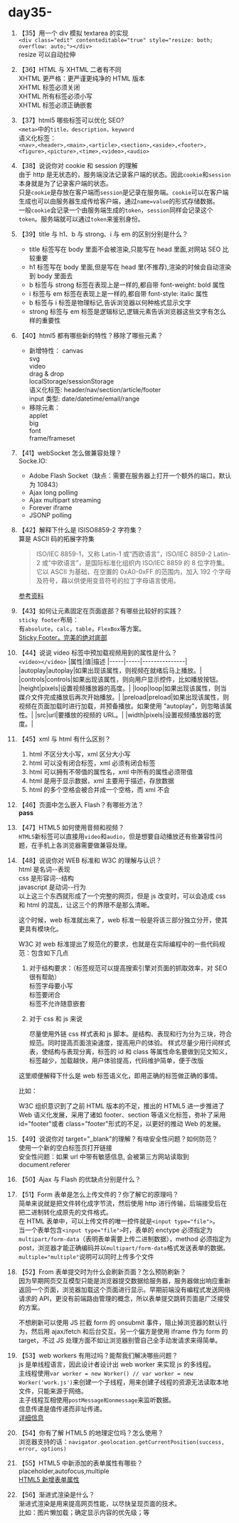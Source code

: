 # day35-

1. 【35】用一个 div 模拟 textarea 的实现  
   `<div class="edit" contenteditable="true" style="resize: both; overflow: auto;"></div>`  
   resize 可以自动拉伸

2. 【36】HTML 与 XHTML 二者有不同  
   XHTML 更严格：更严谨更纯净的 HTML 版本  
   XHTML 标签必须关闭  
   XHTML 所有标签必须小写  
   XHTML 标签必须正确嵌套

3. 【37】html5 哪些标签可以优化 SEO?  
   `<meta>`中的`title，description，keyword`  
   语义化标签：  
   `<nav>,<header>,<main>,<article>,<section>,<aside>,<footer>,<figure>,<picture>,<time>,<video>,<audio>`

4. 【38】说说你对 cookie 和 session 的理解  
   由于 http 是无状态的，服务端没法记录客户端的状态。因此`cookie`和`session`本身就是为了记录客户端的状态。  
   只是`cookie`是存放在客户端而`session`是记录在服务端。`cookie`可以在客户端生成也可以由服务器生成传给客户端，通过`name=value`的形式存储数据。  
   一般`cookie`会记录一个由服务端生成的`token`，`session`同样会记录这个`token`。服务端就可以通过`token`来鉴别身份。

5. 【39】title 与 h1、b 与 strong、i 与 em 的区别分别是什么？

   - title 标签写在 body 里面不会被渲染,只能写在 head 里面,对网站 SEO 比较重要
   - h1 标签写在 body 里面,但是写在 head 里(不推荐),渲染的时候会自动渲染到 body 里面去
   - b 标签与 strong 标签在表现上是一样的,都自带 font-weight: bold 属性
   - i 标签与 em 标签在表现上是一样的,都自带 font-style: italic 属性
   - b 标签与 i 标签是物理标记,告诉浏览器以何种格式显示文字
   - strong 标签与 em 标签是逻辑标记,逻辑元素告诉浏览器这些文字有怎么样的重要性

6. 【40】html5 都有哪些新的特性？移除了哪些元素？

   - 新增特性：
     canvas  
      svg  
      video  
      drag & drop  
      localStorage/sessionStorage  
      语义化标签: header/nav/section/article/footer  
      input 类型: date/datetime/email/range
   - 移除元素：  
      applet  
      big  
      font  
      frame/frameset

7. 【41】webSocket 怎么做兼容处理？  
   Socke.IO:

   - Adobe Flash Socket（缺点：需要在服务器上打开一个额外的端口，默认为 10843）
   - Ajax long polling
   - Ajax multipart streaming
   - Forever iframe
   - JSONP polling

8. 【42】解释下什么是 ISISO8859-2 字符集？  
   算是 ASCII 码的拓展字符集

   > ISO/IEC 8859-1，又称 Latin-1 或“西欧语言”，ISO/IEC 8859-2 Latin-2 或“中欧语言”，是国际标准化组织内 ISO/IEC 8859 的 8 位字符集。它以 ASCII 为基础，在空置的 0xA0-0xFF 的范围内，加入 192 个字母及符号，藉以供使用变音符号的拉丁字母语言使用。

   [参考资料](https://baike.baidu.com/item/ASCII/309296?fr=aladdin#6)

9. 【43】如何让元素固定在页面底部？有哪些比较好的实践？  
   `sticky footer`布局：  
   有`absolute`，`calc`，`table`，`FlexBox`等方案。  
   [Sticky Footer，完美的绝对底部](https://aotu.io/notes/2017/04/13/Sticky-footer/index.html)

10. 【44】说说 video 标签中预加载视频用到的属性是什么？  
    `<video></video>`
    |属性|值|描述
    |-----|-----|---------------|
    |autoplay|autoplay|如果出现该属性，则视频在就绪后马上播放。|
    |controls|controls|如果出现该属性，则向用户显示控件，比如播放按钮。
    |height|pixels|设置视频播放器的高度。|
    |loop|loop|如果出现该属性，则当媒介文件完成播放后再次开始播放。|
    |preload|preload|如果出现该属性，则视频在页面加载时进行加载，并预备播放。如果使用 "autoplay"，则忽略该属性。|
    |src|url|要播放的视频的 URL。|
    |width|pixels|设置视频播放器的宽度。|

11. 【45】xml 与 html 有什么区别？

    1. html 不区分大小写，xml 区分大小写
    2. html 可以没有闭合标签，xml 必须有闭合标签
    3. html 可以拥有不带值的属性名，xml 中所有的属性必须带值
    4. html 是用于显示数据，xml 主要用于描述，存放数据
    5. html 的多个空格会被合并成一个空格，而 xml 不会

12. 【46】页面中怎么嵌入 Flash？有哪些方法？  
    **pass**

13. 【47】HTML5 如何使用音频和视频？  
    `HTML5`新标签可以直接用`video`和`audio`，但是想要自动播放还有些兼容性问题，在手机上各浏览器需要做兼容处理。

14. 【48】说说你对 WEB 标准和 W3C 的理解与认识？  
    html 是名词--表现  
    css 是形容词--结构  
    javascript 是动词--行为  
    以上这三个东西就形成了一个完整的网页，但是 js 改变时，可以会造成 css 和 html 的混乱，让这三个的界限不是那么清晰。

    这个时候，web 标准就出来了，web 标准一般是将该三部分独立分开，使其更具有模块化。

    W3C 对 web 标准提出了规范化的要求，也就是在实际编程中的一些代码规范：包含如下几点

    1. 对于结构要求：（标签规范可以提高搜索引擎对页面的抓取效率，对 SEO 很有帮助）  
       标签字母要小写  
       标签要闭合  
       标签不允许随意嵌套
    2. 对于 css 和 js 来说

       尽量使用外链 css 样式表和 js 脚本。是结构、表现和行为分为三块，符合规范。同时提高页面渲染速度，提高用户的体验。
       样式尽量少用行间样式表，使结构与表现分离，标签的 id 和 class 等属性命名要做到见文知义，标签越少，加载越快，用户体验提高，代码维护简单，便于改版

    这里顺便解释下什么是 web 标签语义化，即用正确的标签做正确的事情。

    比如：

    W3C 组织意识到了之前 HTML 版本的不足，推出的 HTML5 进一步推进了 Web 语义化发展，采用了诸如 footer、section 等语义化标签，弥补了采用 id="footer"或者 class="footer"形式的不足，以更好的推动 Web 的发展。

15. 【49】说说你对 target="\_blank"的理解？有啥安全性问题？如何防范？  
    使用一个新的空白标签页打开链接  
    安全性问题：如果 url 中带有敏感信息, 会被第三方网站读取到 document.referer

16. 【50】Ajax 与 Flash 的优缺点分别是什么？
17. 【51】Form 表单是怎么上传文件的？你了解它的原理吗？  
     简单来说就是把文件转化成字节流，然后使用 http 进行传输，后端接受后在把二进制转化成原先的文件格式。  
    在 HTML 表单中，可以上传文件的唯一控件就是`<input type="file">`。  
    当一个表单包含`<input type="file">`时，表单的 enctype 必须指定为`multipart/form-data`（表明表单需要上传二进制数据），method 必须指定为 post，浏览器才能正确编码并以`multipart/form-data`格式发送表单的数据。`multiple="multiple"`说明可以同时上传多个文件

18. 【52】From 表单提交时为什么会刷新页面？怎么预防刷新？  
    因为早期网页交互模型只能是浏览器提交数据给服务器，服务器做出响应重新返回一个页面，浏览器加载这个页面进行显示。早期前端没有编程式发送网络请求的 API，更没有前端路由管理的概念，所以表单提交跳转页面是广泛接受的方案。

    不想刷新可以使用 JS 拦截 form 的 onsubmit 事件，阻止掉浏览器的默认行为，然后用 ajax/fetch 和后台交互。另一个偏方是使用 iframe 作为 form 的 target，不过 JS 处理方面不如让浏览器别管自己全手动发请求来得简单。

19. 【53】web workers 有用过吗？能帮我们解决哪些问题？  
    js 是单线程语言，因此设计者设计出 web worker 来实现 js 的多线程。  
    主线程使用`var worker = new Worker() // var worker = new Worker('work.js')`来创建一个子线程，用来创建子线程的资源无法读取本地文件，只能来源于网络。  
    主子线程互相使用`postMessage和onmessage`来监听数据。  
    信息传递是值传递而非址传递。  
    [详细信息](http://www.ruanyifeng.com/blog/2018/07/web-worker.html)

20. 【54】你有了解 HTML5 的地理定位吗？怎么使用？  
    浏览器支持的话：`navigator.geolocation.getCurrentPosition(success, error, options)`

21. 【55】HTML5 中新添加的表单属性有哪些？
    placeholder,autofocus,multiple  
    [HTML5 新增表单属性](http://www.w3school.com.cn/html5/html_5_form_attributes.asp)

22. 【56】渐进式渲染是什么？  
    渐进式渲染是用来提高网页性能，以尽快呈现页面的技术。  
    比如：图片懒加载；确定显示内容的优先级；等
